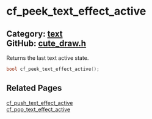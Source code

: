 [//]: # (This file is automatically generated by Cute Framework's docs parser.)
[//]: # (Do not edit this file by hand!)
[//]: # (See: https://github.com/RandyGaul/cute_framework/blob/master/samples/docs_parser.cpp)
[](../header.md ':include')

# cf_peek_text_effect_active

Category: [text](/api_reference?id=text)  
GitHub: [cute_draw.h](https://github.com/RandyGaul/cute_framework/blob/master/include/cute_draw.h)  
---

Returns the last text active state.

```cpp
bool cf_peek_text_effect_active();
```

## Related Pages

[cf_push_text_effect_active](/text/cf_push_text_effect_active.md)  
[cf_pop_text_effect_active](/text/cf_pop_text_effect_active.md)  

